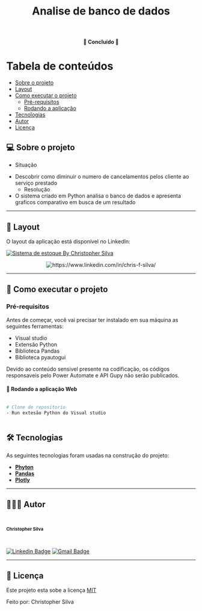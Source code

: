 <h1 align="center">Analise de banco de dados</h1>			
<br>
<h4 align="center"> 🚀 Concluído 🚀 </h4>
	

Tabela de conteúdos
=================
<!--ts-->
   * [Sobre o projeto](#-sobre-o-projeto)
   * [Layout](#-layout)
   * [Como executar o projeto](#-como-executar-o-projeto)
     * [Pré-requisitos](#pré-requisitos)
     * [Rodando a aplicação](#-Rodando-a-aplicação-Web)
   * [Tecnologias](#-tecnologias)
   * [Autor](#-autor)
   * [Licença](#-licença)
<!--te-->


## 💻 Sobre o projeto

  * Situação
- Descobrir como diminuir o numero de cancelamentos pelos cliente ao serviço prestado
  * Resolução
- O sistema criado em Python analisa o banco de dados e apresenta graficos comparativo em busca de um resultado

 
---

## 🎨 Layout

O layout da aplicação está disponível no LinkedIn:

<a href="#">
  <img alt="Sistema de estoque By Christopher Silva" src="https://img.shields.io/badge/Acessar%20Layout%20-aqui-%2304D361?style=flat-square">
</a>

<p align="center" style="display: flex; align-items: flex-start; justify-content: center;">
  <img alt="https://www.linkedin.com/in/chris-f-silva/" title="#moments-automacao" src="https://avatars.githubusercontent.com/u/131322948?v=4" />
</p>

---

## 🚀 Como executar o projeto

### Pré-requisitos

Antes de começar, você vai precisar ter instalado em sua máquina as seguintes ferramentas:
 - Visual studio
 - Extensão Python
 - Biblioteca Pandas
 - Biblioteca pyautogui

Devido ao conteúdo sensivel presente na codificação, os códigos responsaveis pelo Power Automate e API Gupy não serão publicados.

#### 🧭 Rodando a aplicação Web
```bash

# Clone de repositorio
- Run extesão Python do Visual studio



```



## 🛠 Tecnologias

As seguintes tecnologias foram usadas na construção do projeto:

-   **[Phyton](https://www.python.org/)** 
-   **[Pandas](https://pandas.pydata.org/)**
-   **[Plotly](https://plotly.com/)**
---

## 🦸🏻‍♂️ Autor

 <br>
  <sub><b><p>Christopher Silva</p></b></sub></a>
 <br />

[![Linkedin Badge](https://img.shields.io/badge/-Christopher%20Silva-blue?style=flat-square&logo=Linkedin&logoColor=white&link=https://www.linkedin.com/in/chris-f-silva//)](https://www.linkedin.com/in/chris-f-silva/) 
[![Gmail Badge](https://img.shields.io/badge/-chrisspfc.silva@gmail.com-c14438?style=flat-square&logo=Gmail&logoColor=white&link=mailto:daniel.rodrigues.soarees@gmail.com)](mailto:chrisspfc.silva@gmail.com)

---

## 📝 Licença

Este projeto esta sobe a licença [MIT](./LICENSE)

Feito por: Christopher Silva
